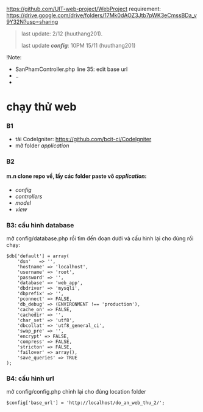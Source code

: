 https://github.com/UIT-web-project/WebProject
requirement: https://drive.google.com/drive/folders/17Mk0dAOZ3Jtb7pWK3eCmssBDa_v9Y32N?usp=sharing
> last update: 2/12 (huuthang201).
> 
> last update ***config***: 10PM 15/11 (huuthang201)

!Note:
- SanPhamController.php line 35: edit base url
- ..
- 

# chạy thử web
### B1
- tải CodeIgniter: https://github.com/bcit-ci/CodeIgniter
- mở folder *application*
### B2
#### m.n clone repo về, lấy các folder paste vô *application*:
* *config*
* *controllers*
* *model*
* *view*
### B3: cấu hình database
mở config/database.php rồi tìm đến đoạn dưới và cấu hình lại cho đúng rồi chạy:
```
$db['default'] = array(
	'dsn'	=> '',
	'hostname' => 'localhost',
	'username' => 'root',
	'password' => '',
	'database' => 'web_app',
	'dbdriver' => 'mysqli',
	'dbprefix' => '',
	'pconnect' => FALSE,
	'db_debug' => (ENVIRONMENT !== 'production'),
	'cache_on' => FALSE,
	'cachedir' => '',
	'char_set' => 'utf8',
	'dbcollat' => 'utf8_general_ci',
	'swap_pre' => '',
	'encrypt' => FALSE,
	'compress' => FALSE,
	'stricton' => FALSE,
	'failover' => array(),
	'save_queries' => TRUE
);
```
### B4: cấu hình url
mở config/config.php chỉnh lại cho đúng location folder
```
$config['base_url'] = 'http://localhost/do_an_web_thu_2/';
```
